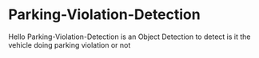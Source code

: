 # Parking-Violation-Detection
Hello Parking-Violation-Detection is an Object Detection to detect is it the vehicle doing parking violation or not
